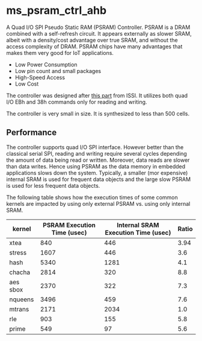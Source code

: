 # ms_psram_ctrl_ahb

A Quad I/O SPI Pseudo Static RAM (PSRAM) Controller.
PSRAM is a DRAM combined with a self-refresh circuit. It appears externally as slower SRAM, albeit with a density/cost advantage over true SRAM, and without the access complexity of DRAM. PSRAM chips have many advantages that makes them very good for IoT applications.
- Low Power Consumption
- Low pin count and small packages
- High-Speed Access
- Low Cost

The controller was designed after [this part](https://www.issi.com/WW/pdf/66-67WVS4M8ALL-BLL.pdf) from ISSI. It utilizes both quad I/O EBh and 38h commands only for reading and writing.

The controller is very small in size. It is synthesized to less than 500 cells.

## Performance
The controller supports quad I/O SPI interface. However better than the classical serial SPI, reading and writing require several cycles depending the amount of data being read or written. Moreover, data reads are slower than data writes. Hence using PSRAM as the data memory in embedded applications slows down the system. Typically, a smaller (mor expensive) internal SRAM is used for frequent data objects and the large slow PSRAM is used for less frequent data objects. 

The following table shows how the execution times of some common kernels are impacted by using only external PSRAM vs. using only internal SRAM.

| kernel | PSRAM Execution Time (usec) | Internal SRAM Execution Time (usec) | Ratio |
| ------ | -------------------------- | --------------------------- | --------- | 
| xtea | 840 | 446 | 3.94 | 
| stress   | 1607 | 446  | 3.6|
| hash     | 5340 | 1281 | 4.1|
| chacha   | 2814 | 320  | 8.8|
| aes sbox | 2370 | 322  | 7.3|
| nqueens  | 3496 | 459  | 7.6|
| mtrans   | 2171 | 2034 | 1.0|
| rle      | 903  | 155  | 5.8|
| prime    | 549  | 97   | 5.6|


